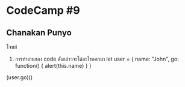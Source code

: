 # CodeCamp #9
## Chanakan Punyo 
โจทย์
1. การทำงานของ code ดังกล่าวจะได้อะไรออกมา
let user = {
  name: "John",
  go: function() { alert(this.name) }
}

(user.go)()
